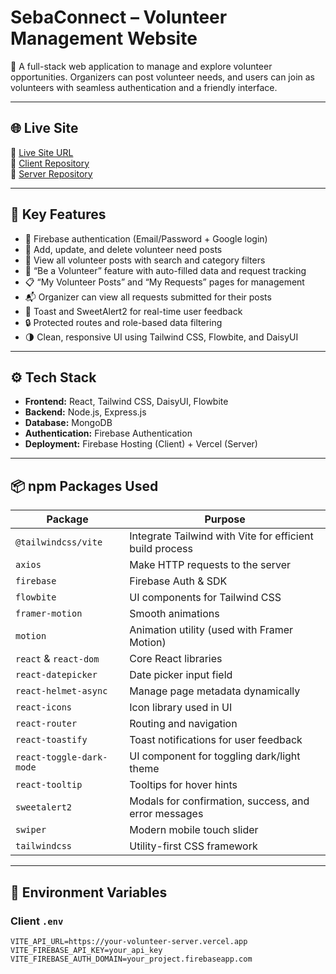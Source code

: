 # SebaConnect – Volunteer Management Website

🌱 A full-stack web application to manage and explore volunteer opportunities. Organizers can post volunteer needs, and users can join as volunteers with seamless authentication and a friendly interface.

---

## 🌐 Live Site

🔗 [Live Site URL](https://your-volunteer-site.web.app/)  
🔗 [Client Repository](https://github.com/Programming-Hero-Web-Course4/b11a11-client-side-ramjan88)  
🔗 [Server Repository](https://github.com/Programming-Hero-Web-Course4/b11a11-server-side-ramjan88)

---

## 🧩 Key Features

- 🔐 Firebase authentication (Email/Password + Google login)
- 📝 Add, update, and delete volunteer need posts
- 🔎 View all volunteer posts with search and category filters
- 🙋 “Be a Volunteer” feature with auto-filled data and request tracking
- 📋 “My Volunteer Posts” and “My Requests” pages for management
- 📬 Organizer can view all requests submitted for their posts
- 💬 Toast and SweetAlert2 for real-time user feedback
- 🔒 Protected routes and role-based data filtering
- 🌗 Clean, responsive UI using Tailwind CSS, Flowbite, and DaisyUI

---

## ⚙️ Tech Stack

- **Frontend:** React, Tailwind CSS, DaisyUI, Flowbite
- **Backend:** Node.js, Express.js
- **Database:** MongoDB
- **Authentication:** Firebase Authentication
- **Deployment:** Firebase Hosting (Client) + Vercel (Server)

---

## 📦 npm Packages Used

| Package                     | Purpose                                                  |
|-----------------------------|----------------------------------------------------------|
| `@tailwindcss/vite`         | Integrate Tailwind with Vite for efficient build process |
| `axios`                     | Make HTTP requests to the server                         |
| `firebase`                  | Firebase Auth & SDK                                      |
| `flowbite`                  | UI components for Tailwind CSS                           |
| `framer-motion`             | Smooth animations                                        |
| `motion`                    | Animation utility (used with Framer Motion)              |
| `react` & `react-dom`       | Core React libraries                                     |
| `react-datepicker`          | Date picker input field                                  |
| `react-helmet-async`        | Manage page metadata dynamically                         |
| `react-icons`               | Icon library used in UI                                  |
| `react-router`              | Routing and navigation                                   |
| `react-toastify`            | Toast notifications for user feedback                   |
| `react-toggle-dark-mode`    | UI component for toggling dark/light theme               |
| `react-tooltip`             | Tooltips for hover hints                                |
| `sweetalert2`               | Modals for confirmation, success, and error messages     |
| `swiper`                    | Modern mobile touch slider                              |
| `tailwindcss`               | Utility-first CSS framework                             |

---

## 🔐 Environment Variables

### Client `.env`
```env
VITE_API_URL=https://your-volunteer-server.vercel.app
VITE_FIREBASE_API_KEY=your_api_key
VITE_FIREBASE_AUTH_DOMAIN=your_project.firebaseapp.com

